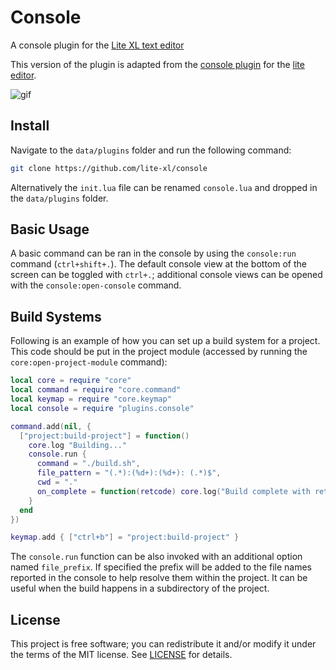 # Console
A console plugin for the [Lite XL text editor](https://github.com/lite-xl/lite-xl)

This version of the plugin is adapted from the [console plugin](https://github.com/rxi/console) for the [lite editor](https://github.com/rxi/lite).

![gif](https://user-images.githubusercontent.com/3920290/81343656-49325a00-90ad-11ea-8647-ff39d8f1d730.gif)

## Install
Navigate to the `data/plugins` folder and run the following command:
```bash
git clone https://github.com/lite-xl/console
```
Alternatively the `init.lua` file can be renamed `console.lua` and dropped in
the `data/plugins` folder.

## Basic Usage
A basic command can be ran in the console by using the `console:run` command
(`ctrl+shift+.`). The default console view at the bottom of the screen can be
toggled with `ctrl+.`; additional console views can be opened with the
`console:open-console` command.

## Build Systems
Following is an example of how you can set up a build system for a project. This
code should be put in the project module (accessed by running the
`core:open-project-module` command):

```lua
local core = require "core"
local command = require "core.command"
local keymap = require "core.keymap"
local console = require "plugins.console"

command.add(nil, {
  ["project:build-project"] = function()
    core.log "Building..."
    console.run {
      command = "./build.sh",
      file_pattern = "(.*):(%d+):(%d+): (.*)$",
      cwd = "."
      on_complete = function(retcode) core.log("Build complete with return code "..retcode) end,
    }
  end
})

keymap.add { ["ctrl+b"] = "project:build-project" }
```

The `console.run` function can be also invoked with an additional option named `file_prefix`.
If specified the prefix will be added to the file names reported in the console to help resolve them within the project.
It can be useful when the build happens in a subdirectory of the project.

## License
This project is free software; you can redistribute it and/or modify it under
the terms of the MIT license. See [LICENSE](LICENSE) for details.

